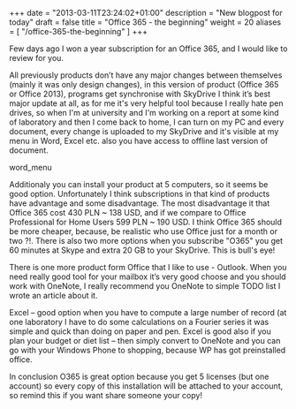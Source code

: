+++
date = "2013-03-11T23:24:02+01:00"
description = "New blogpost for today"
draft = false
title = "Office 365 - the beginning"
weight = 20
aliases = [
    "/office-365-the-beginning"
]
+++

Few days ago I won a year subscription for an Office 365, and I would like to review for you.

All previously products don’t have any major changes between themselves (mainly it was only design changes), in this version of product (Office 365 or Office 2013), programs get synchronise with SkyDrive I think it’s best major update at all, as for me it's very helpful tool because I really hate pen drives, so when I'm at university and I'm working on a report at some kind of laboratory and then I come back to home, I can turn on my PC and every document, every change is uploaded to my SkyDrive and it's visible at my menu in Word, Excel etc. also you have access to offline last version of document.

word_menu

Additionaly you can install your product at 5 computers, so it seems be good option. Unfortunately I think subscriptions in that kind of products have advantage and some disadvantage. The most disadvantage it that Office 365 cost 430 PLN ~ 138 USD, and if we compare to Office Professional for Home Users 599 PLN ~ 190 USD. I think Office 365 should be more cheaper, because, be realistic who use Office just for a month or two ?!. There is also two more options when you subscribe "O365" you get 60 minutes at Skype and extra 20 GB to your SkyDrive. This is bull's eye!

There is one more product form Office that I like to use - Outlook. When you need really good tool for your mailbox it’s very good choose and you should work with OneNote, I really recommend you OneNote to simple TODO list I wrote an article about it.

Excel – good option when you have to compute a large number of record (at one laboratory I have to do some calculations on a Fourier series it was simple and quick than doing on paper and pen. Excel is good also if you plan your budget or diet list – then simply convert to OneNote and you can go with your Windows Phone to shopping, because WP has got preinstalled office.

In conclusion O365 is great option because you get 5 licenses (but one account) so every copy of this installation will be attached to your account, so remind this if you want share someone your copy!